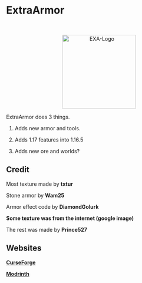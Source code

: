 # ExtraArmor

<br />
<p align="center" style="text-align=center">
  <a href="https://github.com/Prince527GitHub/ExtraArmor">
    <img src="https://cdn.modrinth.com/data/IYuK6lgn/icon.png" alt="EXA-Logo" width="200" height="200">
  </a>

ExtraArmor does 3 things.

1. Adds new armor and tools.

2. Adds 1.17 features into 1.16.5

3. Adds new ore and worlds?

## Credit
Most texture made by **txtur**

Stone armor by **Wam25**

Armor effect code by **DiamondGolurk**

**Some texture was from the internet (google image)**

The rest was made by **Prince527**

## Websites
**[CurseForge](https://www.curseforge.com/minecraft/mc-mods/exa)**

**[Modrinth](https://modrinth.com/mod/EXA)**

</p>
